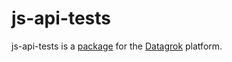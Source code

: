 # js-api-tests

js-api-tests is a [package](https://datagrok.ai/help/develop/develop#packages) for the [Datagrok](https://datagrok.ai) platform.
